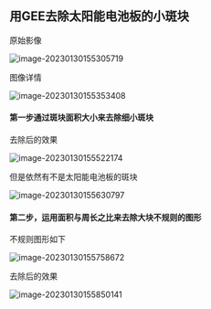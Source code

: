 ## 用GEE去除太阳能电池板的小斑块

原始影像

![image-20230130155305719](https://img2023.cnblogs.com/blog/2213660/202301/2213660-20230130155309757-1107306657.png)

图像详情

![image-20230130155353408](https://img2023.cnblogs.com/blog/2213660/202301/2213660-20230130155355645-1624364385.png)



#### 第一步通过斑块面积大小来去除细小斑块

去除后的效果

![image-20230130155522174](https://img2023.cnblogs.com/blog/2213660/202301/2213660-20230130155524096-1530535247.png)

但是依然有不是太阳能电池板的斑块

![image-20230130155630797](https://img2023.cnblogs.com/blog/2213660/202301/2213660-20230130155632595-1034364395.png)



#### 第二步，运用面积与周长之比来去除大块不规则的图形

不规则图形如下

![image-20230130155758672](https://img2023.cnblogs.com/blog/2213660/202301/2213660-20230130155800342-580599159.png)

去除后的效果

![image-20230130155850141](https://img2023.cnblogs.com/blog/2213660/202301/2213660-20230130155852228-2124349949.png)